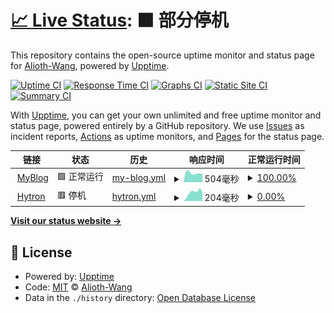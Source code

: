 # [📈 Live Status](https://uptime.rainmaker.bet): <!--live status--> **🟧 部分停机**

This repository contains the open-source uptime monitor and status page for [Alioth-Wang](https://uptime.rainmaker.bet), powered by [Upptime](https://github.com/upptime/upptime).

[![Uptime CI](https://github.com/Alioth-Wang/MyWEB-UPtime/workflows/Uptime%20CI/badge.svg)](https://github.com/Alioth-Wang/MyWEB-UPtime/actions?query=workflow%3A%22Uptime+CI%22)
[![Response Time CI](https://github.com/Alioth-Wang/MyWEB-UPtime/workflows/Response%20Time%20CI/badge.svg)](https://github.com/Alioth-Wang/MyWEB-UPtime/actions?query=workflow%3A%22Response+Time+CI%22)
[![Graphs CI](https://github.com/Alioth-Wang/MyWEB-UPtime/workflows/Graphs%20CI/badge.svg)](https://github.com/Alioth-Wang/MyWEB-UPtime/actions?query=workflow%3A%22Graphs+CI%22)
[![Static Site CI](https://github.com/Alioth-Wang/MyWEB-UPtime/workflows/Static%20Site%20CI/badge.svg)](https://github.com/Alioth-Wang/MyWEB-UPtime/actions?query=workflow%3A%22Static+Site+CI%22)
[![Summary CI](https://github.com/Alioth-Wang/MyWEB-UPtime/workflows/Summary%20CI/badge.svg)](https://github.com/Alioth-Wang/MyWEB-UPtime/actions?query=workflow%3A%22Summary+CI%22)

With [Upptime](https://upptime.js.org), you can get your own unlimited and free uptime monitor and status page, powered entirely by a GitHub repository. We use [Issues](https://github.com/Alioth-Wang/MyWEB-UPtime/issues) as incident reports, [Actions](https://github.com/Alioth-Wang/MyWEB-UPtime/actions) as uptime monitors, and [Pages](https://uptime.rainmaker.bet) for the status page.

<!--start: status pages-->
<!-- This summary is generated by Upptime (https://github.com/upptime/upptime) -->
<!-- Do not edit this manually, your changes will be overwritten -->
<!-- prettier-ignore -->
| 链接 | 状态 | 历史 | 响应时间 | 正常运行时间 |
| --- | ------ | ------- | ------------- | ------ |
| <img alt="" src="https://icons.duckduckgo.com/ip3/realism.world.ico" height="13"> [MyBlog](https://realism.world) | 🟩 正常运行 | [my-blog.yml](https://github.com/Alioth-Wang/MyWEB-UPtime/commits/HEAD/history/my-blog.yml) | <details><summary><img alt="响应时间图像" src="./graphs/my-blog/response-time-week.png" height="20"> 504毫秒</summary><br><a href="https://uptime.rainmaker.bet/history/my-blog"><img alt="响应时间 706" src="https://img.shields.io/endpoint?url=https%3A%2F%2Fraw.githubusercontent.com%2FAlioth-Wang%2FMyWEB-UPtime%2FHEAD%2Fapi%2Fmy-blog%2Fresponse-time.json"></a><br><a href="https://uptime.rainmaker.bet/history/my-blog"><img alt="24 小时响应时间 451" src="https://img.shields.io/endpoint?url=https%3A%2F%2Fraw.githubusercontent.com%2FAlioth-Wang%2FMyWEB-UPtime%2FHEAD%2Fapi%2Fmy-blog%2Fresponse-time-day.json"></a><br><a href="https://uptime.rainmaker.bet/history/my-blog"><img alt="7 天正常运行时间 504" src="https://img.shields.io/endpoint?url=https%3A%2F%2Fraw.githubusercontent.com%2FAlioth-Wang%2FMyWEB-UPtime%2FHEAD%2Fapi%2Fmy-blog%2Fresponse-time-week.json"></a><br><a href="https://uptime.rainmaker.bet/history/my-blog"><img alt="30天的正常运行时间 1268" src="https://img.shields.io/endpoint?url=https%3A%2F%2Fraw.githubusercontent.com%2FAlioth-Wang%2FMyWEB-UPtime%2FHEAD%2Fapi%2Fmy-blog%2Fresponse-time-month.json"></a><br><a href="https://uptime.rainmaker.bet/history/my-blog"><img alt="1年的正常运行时间 830" src="https://img.shields.io/endpoint?url=https%3A%2F%2Fraw.githubusercontent.com%2FAlioth-Wang%2FMyWEB-UPtime%2FHEAD%2Fapi%2Fmy-blog%2Fresponse-time-year.json"></a></details> | <details><summary><a href="https://uptime.rainmaker.bet/history/my-blog">100.00%</a></summary><a href="https://uptime.rainmaker.bet/history/my-blog"><img alt="正常运行时间 34.15%" src="https://img.shields.io/endpoint?url=https%3A%2F%2Fraw.githubusercontent.com%2FAlioth-Wang%2FMyWEB-UPtime%2FHEAD%2Fapi%2Fmy-blog%2Fuptime.json"></a><br><a href="https://uptime.rainmaker.bet/history/my-blog"><img alt="24 小时正常运行时间 100.00%" src="https://img.shields.io/endpoint?url=https%3A%2F%2Fraw.githubusercontent.com%2FAlioth-Wang%2FMyWEB-UPtime%2FHEAD%2Fapi%2Fmy-blog%2Fuptime-day.json"></a><br><a href="https://uptime.rainmaker.bet/history/my-blog"><img alt="7 天正常运行时间 100.00%" src="https://img.shields.io/endpoint?url=https%3A%2F%2Fraw.githubusercontent.com%2FAlioth-Wang%2FMyWEB-UPtime%2FHEAD%2Fapi%2Fmy-blog%2Fuptime-week.json"></a><br><a href="https://uptime.rainmaker.bet/history/my-blog"><img alt="30天的正常运行时间 99.92%" src="https://img.shields.io/endpoint?url=https%3A%2F%2Fraw.githubusercontent.com%2FAlioth-Wang%2FMyWEB-UPtime%2FHEAD%2Fapi%2Fmy-blog%2Fuptime-month.json"></a><br><a href="https://uptime.rainmaker.bet/history/my-blog"><img alt="1年的正常运行时间 31.78%" src="https://img.shields.io/endpoint?url=https%3A%2F%2Fraw.githubusercontent.com%2FAlioth-Wang%2FMyWEB-UPtime%2FHEAD%2Fapi%2Fmy-blog%2Fuptime-year.json"></a></details>
| <img alt="" src="https://icons.duckduckgo.com/ip3/idc.hytron.io.ico" height="13"> [Hytron](https://idc.hytron.io) | 🟥 停机 | [hytron.yml](https://github.com/Alioth-Wang/MyWEB-UPtime/commits/HEAD/history/hytron.yml) | <details><summary><img alt="响应时间图像" src="./graphs/hytron/response-time-week.png" height="20"> 204毫秒</summary><br><a href="https://uptime.rainmaker.bet/history/hytron"><img alt="响应时间 1969" src="https://img.shields.io/endpoint?url=https%3A%2F%2Fraw.githubusercontent.com%2FAlioth-Wang%2FMyWEB-UPtime%2FHEAD%2Fapi%2Fhytron%2Fresponse-time.json"></a><br><a href="https://uptime.rainmaker.bet/history/hytron"><img alt="24 小时响应时间 208" src="https://img.shields.io/endpoint?url=https%3A%2F%2Fraw.githubusercontent.com%2FAlioth-Wang%2FMyWEB-UPtime%2FHEAD%2Fapi%2Fhytron%2Fresponse-time-day.json"></a><br><a href="https://uptime.rainmaker.bet/history/hytron"><img alt="7 天正常运行时间 204" src="https://img.shields.io/endpoint?url=https%3A%2F%2Fraw.githubusercontent.com%2FAlioth-Wang%2FMyWEB-UPtime%2FHEAD%2Fapi%2Fhytron%2Fresponse-time-week.json"></a><br><a href="https://uptime.rainmaker.bet/history/hytron"><img alt="30天的正常运行时间 174" src="https://img.shields.io/endpoint?url=https%3A%2F%2Fraw.githubusercontent.com%2FAlioth-Wang%2FMyWEB-UPtime%2FHEAD%2Fapi%2Fhytron%2Fresponse-time-month.json"></a><br><a href="https://uptime.rainmaker.bet/history/hytron"><img alt="1年的正常运行时间 407" src="https://img.shields.io/endpoint?url=https%3A%2F%2Fraw.githubusercontent.com%2FAlioth-Wang%2FMyWEB-UPtime%2FHEAD%2Fapi%2Fhytron%2Fresponse-time-year.json"></a></details> | <details><summary><a href="https://uptime.rainmaker.bet/history/hytron">0.00%</a></summary><a href="https://uptime.rainmaker.bet/history/hytron"><img alt="正常运行时间 53.00%" src="https://img.shields.io/endpoint?url=https%3A%2F%2Fraw.githubusercontent.com%2FAlioth-Wang%2FMyWEB-UPtime%2FHEAD%2Fapi%2Fhytron%2Fuptime.json"></a><br><a href="https://uptime.rainmaker.bet/history/hytron"><img alt="24 小时正常运行时间 0.00%" src="https://img.shields.io/endpoint?url=https%3A%2F%2Fraw.githubusercontent.com%2FAlioth-Wang%2FMyWEB-UPtime%2FHEAD%2Fapi%2Fhytron%2Fuptime-day.json"></a><br><a href="https://uptime.rainmaker.bet/history/hytron"><img alt="7 天正常运行时间 0.00%" src="https://img.shields.io/endpoint?url=https%3A%2F%2Fraw.githubusercontent.com%2FAlioth-Wang%2FMyWEB-UPtime%2FHEAD%2Fapi%2Fhytron%2Fuptime-week.json"></a><br><a href="https://uptime.rainmaker.bet/history/hytron"><img alt="30天的正常运行时间 0.00%" src="https://img.shields.io/endpoint?url=https%3A%2F%2Fraw.githubusercontent.com%2FAlioth-Wang%2FMyWEB-UPtime%2FHEAD%2Fapi%2Fhytron%2Fuptime-month.json"></a><br><a href="https://uptime.rainmaker.bet/history/hytron"><img alt="1年的正常运行时间 40.64%" src="https://img.shields.io/endpoint?url=https%3A%2F%2Fraw.githubusercontent.com%2FAlioth-Wang%2FMyWEB-UPtime%2FHEAD%2Fapi%2Fhytron%2Fuptime-year.json"></a></details>

<!--end: status pages-->

[**Visit our status website →**](https://uptime.rainmaker.bet)

## 📄 License

- Powered by: [Upptime](https://github.com/upptime/upptime)
- Code: [MIT](./LICENSE) © [Alioth-Wang](https://uptime.rainmaker.bet)
- Data in the `./history` directory: [Open Database License](https://opendatacommons.org/licenses/odbl/1-0/)
